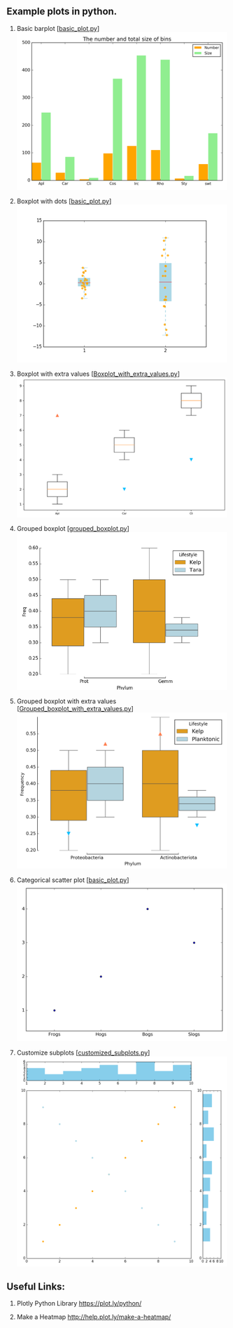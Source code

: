 
Example plots in python.
------

1. Basic barplot [[basic_plot.py](basic_plot.py)]
   ![basic_barplot](basic_barplot.png)

1. Boxplot with dots [[basic_plot.py](boxplot_with_dots.py)]
   ![boxplot_with_dots.png](boxplot_with_dots.png)

1. Boxplot with extra values [[Boxplot_with_extra_values.py](Boxplot_with_extra_values.py)]
   ![Boxplot_with_extra_values.png](Boxplot_with_extra_values.png)

1. Grouped boxplot [[grouped_boxplot.py](grouped_boxplot.py)]
   ![grouped_boxplot.png](grouped_boxplot.png)

1. Grouped boxplot with extra values [[Grouped_boxplot_with_extra_values.py](Grouped_boxplot_with_extra_values.py)]
   ![Grouped_boxplot_with_extra_values.png](Grouped_boxplot_with_extra_values.png)

1. Categorical scatter plot [[basic_plot.py](basic_plot.py)]
   ![categorical_scatter_plot.png](categorical_scatter_plot.png)

1. Customize subplots [[customized_subplots.py](customized_subplots.py)]
   ![customized_subplots.png](customized_subplots.png)


Useful Links:
------

1. Plotly Python Library
https://plot.ly/python/

2. Make a Heatmap
http://help.plot.ly/make-a-heatmap/
